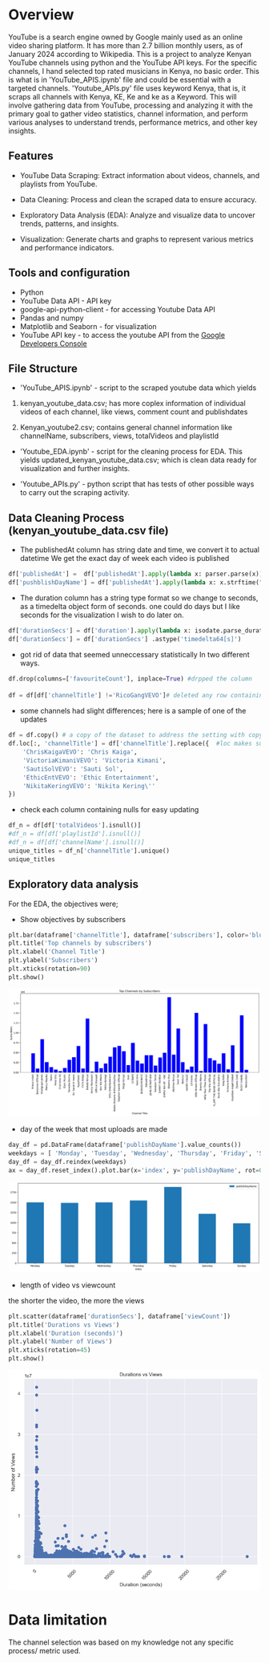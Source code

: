 # Overview

YouTube is a search engine owned by Google mainly used as an online video sharing platform. It has more than 2.7 billion monthly users, as of January 2024 according to Wikipedia. 
This is a project to analyze Kenyan YouTube channels using python and the YouTube API keys. For the specific channels, I hand selected top rated musicians in Kenya, no basic order. This is what is in 'YouTube_APIS.ipynb' file and could be essential with a targeted channels. 'Youtube_APIs.py' file uses keyword Kenya, that is, it scraps all channels with Kenya, KE, Ke and ke as a Keyword. 
This will involve gathering data from YouTube, processing and analyzing it with the primary goal to gather video statistics, channel information, and perform various analyses to understand trends, performance metrics, and other key insights.

## Features

* YouTube Data Scraping: Extract information about videos, channels, and playlists from YouTube.

* Data Cleaning: Process and clean the scraped data to ensure accuracy.

* Exploratory Data Analysis (EDA): Analyze and visualize data to uncover trends, patterns, and insights.

* Visualization: Generate charts and graphs to represent various metrics and performance indicators.

## Tools and configuration

* Python
* YouTube Data API - API key 
* google-api-python-client - for accessing Youtube Data API
* Pandas and numpy
* Matplotlib and Seaborn - for visualization
* YouTube API key - to access the youtube API from the [Google Developers Console]()


## File Structure

- 'YouTube_APIS.ipynb' - script to the scraped youtube data which yields 
1. kenyan_youtube_data.csv; has more coplex information of individual videos of each channel, like views, comment count and publishdates

2. Kenyan_youtube2.csv; contains general channel information like channelName, subscribers,	views, totalVideos and playlistId


- 'Youtube_EDA.ipynb' - script for the cleaning process for EDA. This yields updated_kenyan_youtube_data.csv; which is clean data ready for visualization and further insights.

- 'Youtube_APIs.py' - python script that has tests of other possible ways to carry out the scraping activity.

## Data Cleaning Process (kenyan_youtube_data.csv file)

* The publishedAt column has string date and time, we convert it to actual datetime
We get the exact day of week each video is published
```python
df['publishedAt'] =  df['publishedAt'].apply(lambda x: parser.parse(x)) #to a datetime data type
df['pushblishDayName'] = df['publishedAt'].apply(lambda x: x.strftime("%A")) #to day of week
```

* The duration column has a string type format so we change to seconds, as a timedelta object form of seconds. one could do days but I like seconds for the visualization I wish to do later on.
```python
df['durationSecs'] = df['duration'].apply(lambda x: isodate.parse_duration(x))
df['durationSecs'] = df['durationSecs'] .astype('timedelta64[s]')
```

* got rid of data that seemed unneccessary statistically
In two different ways.

```python
df.drop(columns=['favouriteCount'], inplace=True) #drpped the column

df = df[df['channelTitle'] !='RicoGangVEVO']# deleted any row containing information on RicoGangVEVO
```

* some channels had slight differences; here is a sample of one of the updates

```python
df = df.copy() # a copy of the dataset to address the setting with copy warning since this is a sample of the dataframe
df.loc[:, 'channelTitle'] = df['channelTitle'].replace({  #loc makes sure we use the set dataframe safely
    'ChrisKaigaVEVO': 'Chris Kaiga',
    'VictoriaKimaniVEVO': 'Victoria Kimani',
    'SautiSolVEVO': 'Sauti Sol',
    'EthicEntVEVO': 'Ethic Entertainment',
    'NikitaKeringVEVO': 'Nikita Kering\''
})
```

* check each column containing nulls for easy updating


```python
df_n = df[df['totalVideos'].isnull()]
#df_n = df[df['playlistId'].isnull()]
#df_n = df[df['channelName'].isnull()]
unique_titles = df_n['channelTitle'].unique()
unique_titles
```

## Exploratory data analysis

For the EDA, the objectives were;

* Show objectives by subscribers
```python
plt.bar(dataframe['channelTitle'], dataframe['subscribers'], color='blue')
plt.title('Top channels by subscribers')
plt.xlabel('Channel Title')
plt.ylabel('Subscribers')
plt.xticks(rotation=90)
plt.show()
```

![Top channels by subs](image.png)

* day of the week that most uploads are made

```python
day_df = pd.DataFrame(dataframe['publishDayName'].value_counts())
weekdays = [ 'Monday', 'Tuesday', 'Wednesday', 'Thursday', 'Friday', 'Saturday', 'Sunday']
day_df = day_df.reindex(weekdays)
ax = day_df.reset_index().plot.bar(x='index', y='publishDayName', rot=0)
```

![Friday](image-1.png)

* length of video vs viewcount

the shorter the video, the more the views
```python
plt.scatter(dataframe['durationSecs'], dataframe['viewCount'])
plt.title('Durations vs Views')
plt.xlabel('Duration (seconds)')
plt.ylabel('Number of Views')
plt.xticks(rotation=45)
plt.show()
```

![alt text](image-2.png)



# Data limitation

The channel selection was based on my knowledge not any specific process/ metric used.